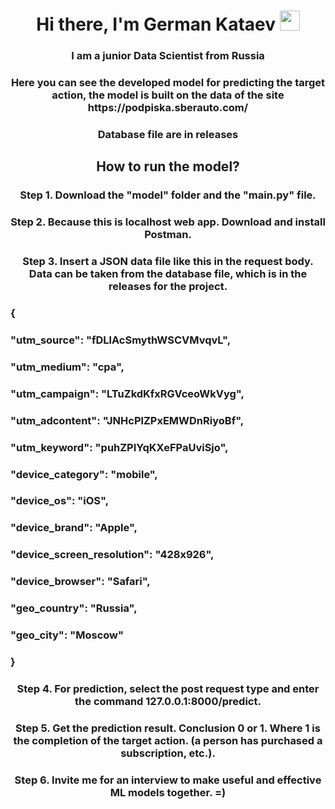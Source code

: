 <h1 align="center">Hi there, I'm German Kataev 
<img src="https://github.com/blackcater/blackcater/raw/main/images/Hi.gif" height="32"/></h1>
<h3 align="center">I am a junior Data Scientist from Russia</h3>
<h3 align="center">Here you can see the developed model for predicting the target action, the model is built on the data of the site https://podpiska.sberauto.com/</h3>
<h3 align="center">Database file are in releases</h3>
<h2 align="center">How to run the model?</h2>
<h3 align="center">Step 1. Download the "model" folder and the "main.py" file.</h3>
<h3 align="center">Step 2. Because this is localhost web app. Download and install Postman.</h3>
<h3 align="center">Step 3. Insert a JSON data file like this in the request body. Data can be taken from the database file, which is in the releases for the project.</h3>
<h3 align="left">{</h3>
<h3 align="left">    "utm_source": "fDLlAcSmythWSCVMvqvL",</h3>
<h3 align="left">    "utm_medium": "cpa",</h3>
    <h3 align="left">    "utm_campaign": "LTuZkdKfxRGVceoWkVyg",</h3>
    <h3 align="left">    "utm_adcontent": "JNHcPlZPxEMWDnRiyoBf",</h3>
    <h3 align="left">    "utm_keyword": "puhZPIYqKXeFPaUviSjo",</h3>
    <h3 align="left">    "device_category": "mobile",</h3>
    <h3 align="left">    "device_os": "iOS",</h3>
    <h3 align="left">    "device_brand": "Apple",</h3>
    <h3 align="left">    "device_screen_resolution": "428x926",</h3>
    <h3 align="left">    "device_browser": "Safari",</h3>
    <h3 align="left">    "geo_country": "Russia",</h3>
    <h3 align="left">    "geo_city": "Moscow"</h3>
<h3 align="left">}</h3>
<h3 align="center">Step 4. For prediction, select the post request type and enter the command 127.0.0.1:8000/predict.</h3>
<h3 align="center">Step 5. Get the prediction result. Conclusion 0 or 1. Where 1 is the completion of the target action. (a person has purchased a subscription, etc.).</h3>
<h3 align="center">Step 6. Invite me for an interview to make useful and effective ML models together. =) </h3>


